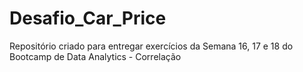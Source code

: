 # Desafio_Car_Price
Repositório criado para entregar exercícios da Semana 16, 17 e 18 do Bootcamp de Data Analytics - Correlação
